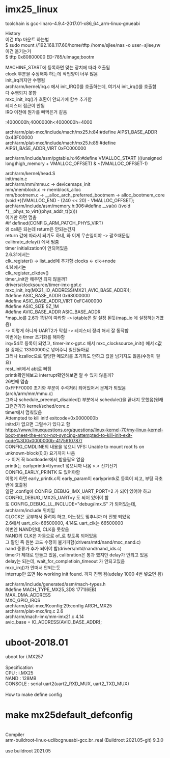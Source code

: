 # imx25_linux
toolchain is gcc-linaro-4.9.4-2017.01-x86_64_arm-linux-gnueabi

History<BR>
이건 tftp 마운트 하는법<BR>
$ sudo mount //192.168.117.60/home/tftp /home/sjlee/nas -o user=sjlee,rw<BR>
이건 옮기는거<BR>
$ tftp 0x80800000 ED-785/uImage;bootm<BR>

MACHINE_START에 등록하면 맞는 장치에 따라 호출됨<BR>
clock 부분을 수정해야 하는데 작업양이 너무 많음<BR>
init_irq까지만 수행됨<BR>
arch/arm/kernel/irq.c 에서 init_IRQ()를 호출하는데, 여기서 init_irq()를 호출함<BR>
다 수행되지 못함<BR>
mxc_init_irq()가 호환이 안되기에 함수 추가함<BR>
레지스터 접근이 안됨<BR>
IRQ 이전에 뭔가를 빼먹은거 같음<BR>

:4000000h;4000000h<4000000h=4000<BR>

arch/arm/plat-mxc/include/mach/mx25.h:84:#define AIPS1_BASE_ADDR       0x43F00000<BR>
arch/arm/plat-mxc/include/mach/mx25.h:85:#define AIPS1_BASE_ADDR_VIRT  0xFC000000<BR>

arch/arm/include/asm/pgtable.h:46:#define VMALLOC_START         (((unsigned long)high_memory + VMALLOC_OFFSET) & ~(VMALLOC_OFFSET-1)<BR>

arch/arm/kernel/head.S<BR>
init/main.c<BR>
arch/arm/mm/mmu.c -> devicemaps_init<BR>
mm/memblock.c -> memblock_alloc<BR>
mm/bootmem.c -> __alloc_arch_preferred_bootmem -> alloc_bootmem_core<BR>
(void *)(VMALLOC_END - (240 << 20) - VMALLOC_OFFSET);<BR>
arch/arm/include/asm/memory.h:306:#define __va(x)                       ((void *)__phys_to_virt((phys_addr_t)(x)))<BR>
이거만 하면 멈춤<BR>
#if defined(CONFIG_ARM_PATCH_PHYS_VIRT)<BR>
왜 call은 되는데 return은 안되는건지<BR>
return 값에 따라서 되기도 하네, 와 이게 무슨일이야 -> 괄호때문임<BR>
calibrate_delay() 에서 멈춤<BR>
timer initialization이 안되어있음<BR>
2.6.31에서는<BR>
clk_register() -> list_add에 추가함 clocks <- clk->node<BR>
4.14에서는<BR>
clk_register_clkdev()<BR>
timer_init만 해주면 되지 않을까?<BR>
drivers/clocksource/timer-imx-gpt.c<BR>
mxc_init_irq(MX21_IO_ADDRESS(MX21_AVIC_BASE_ADDR));<BR>
#define ASIC_BASE_ADDR       0x68000000<BR>
#define ASIC_BASE_ADDR_VIRT  0xFC400000<BR>
#define ASIC_SIZE            SZ_1M<BR>
#define AVIC_BASE_ADDR       ASIC_BASE_ADDR<BR>
*map_io를 2.6과 똑같이 따라함 -> iotable은 잘 설정 된듯(map_io 에 설정하는거였음)<BR>
-> 이렇게 하니까 UART2가 막힘 -> 레지스터 정리 해서 잘 동작함<BR>
이번에는 timer 초기화를 해야함<BR>
irq=54로 등록이 되었고, timer-imx-gpt.c 에서 mxc_clocksource_init() 에서 c값을 강제로 13300000로 넣어주니 일단돌아감<BR>
그러나 kzalloc으로 할당한 메모리를 초기화도 안하고 값을 넘기지도 않음(수정이 필요)<BR>
rest_init에서 abt로 빠짐<BR>
printk확인해보고 interrupt확인해보면 알 수 있지 않을까?<BR>
26번째 멈춤<BR>
0xFFFF0000 초기화 부분이 주석처리 되어있어서 문제가 되었음(arch/arm/mm/mmu.c)<BR>
그러나 schedule_preempt_disabled() 부분에서 schedule()을 끝내지 못했음(원래 그런건가?) kernel/sched/core.c<BR>
timer에서 멈춰있음<BR>
Attempted to kill init! exitcode=0x0000000b<BR>
initrd가 없으면 그럴수가 있다고 함<BR>
https://www.linuxquestions.org/questions/linux-kernel-70/my-linux-kernel-boot-meet-the-error-not-syncing-attempted-to-kill-init-exit-code%3D0x0000000b-4175610787/<BR>
CONFIG_CMDLINE의 내용을 넣으니 VFS: Unable to mount root fs on unknown-block(0,0) 요기까지 나옴<BR>
-> 이거 꼭 bootloader에서 받을필요 없음<BR>
printk는 earlyprintk=ttymxc1 넣으니까 나옴 >.< 신기신기<BR>
CONFIG_EARLY_PRINTK 도 있어야함<BR>
이렇게 하면 early_printk.c의 early_param이 earlyprintk로 등록이 되고, 부팅 극초반에 호출됨<BR>
일단 .config에 CONFIG_DEBUG_IMX_UART_PORT=2 가 되어 있어야 하고 CONFIG_DEBUG_IMX25_UART=y 도 되어 있어야 함<BR>
또 CONFIG_DEBUG_LL_INCLUDE="debug/imx.S" 가 되어있는데, arch/arm/include 위치임<BR>
CLOCK은 공부해서 올려야 하고, 어느정도 맞추니까 더 진행 되었음<BR>
2.6에서 uart_clk=66500000, 4.14도 uart_clk는 66500000<BR>
이번엔 NAND인데, CLK을 못찾음<BR>
NAND의 CLK은 자동으로 of_로 찾도록 되어있음<BR>
그 말인 즉 원본 코드 수정이 불가피함(drivers/mtd/nand/mxc_nand.c)<BR>
nand 종류가 추가 되어야 함(drivers/mtd/nand/nand_ids.c)<BR>
timer가 제대로 안돌고 있음, calibration은 통과 했지만 delay가 안되고 있음<BR>
delay는 되는데, wait_for_completioin_timeout 가 안되고있음<BR>
mxc_irq()가 안떠서 안되는듯<BR>
interrup만 뜨면 No working init found. 까지 진행 됨(udelay 1000 4번 넣으면 됨)<BR>


arch/arm/include/generated/asm/mach-types.h<BR>
#define MACH_TYPE_MX25_3DS             1771(6EB)<BR>
MAX_DMA_ADDRESS<BR>
MXC_GPIO_IRQS<BR>
arch/arm/plat-mxc/Kconfig:29:config ARCH_MX25<BR>
arch/arm/plat-mxc/irq.c 2.6<BR>
arch/arm/mach-imx/mm-imx21.c 4.14<BR>
        avic_base = IO_ADDRESS(AVIC_BASE_ADDR);<BR>
# uboot-2018.01
uboot for i.MX257<BR>
<BR>
Specification<BR>
 CPU : i.MX25<BR>
 NAND : 128MB<BR>
 CONSOLE : serial uart2(uart2_RXD_MUX, uart2_TXD_MUX)<BR>
<BR>
How to make define config<BR>
 # make mx25default_defconfig<BR>
<BR>
Compiler<BR>
 arm-buildroot-linux-uclibcgnueabi-gcc.br_real (Buildroot 2021.05-git) 9.3.0<BR>
<BR>
use buildroot 2021.05<BR>
